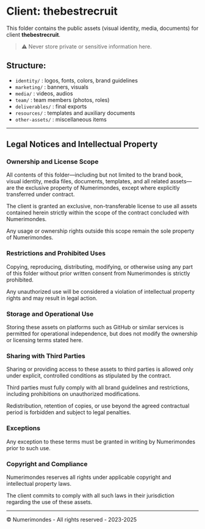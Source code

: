 # Client: thebestrecruit

This folder contains the public assets (visual identity, media, documents) for client **thebestrecruit**.

> ⚠️ Never store private or sensitive information here.

## Structure:

- `identity/` : logos, fonts, colors, brand guidelines
- `marketing/` : banners, visuals
- `media/` : videos, audios
- `team/` : team members (photos, roles)
- `deliverables/` : final exports
- `resources/` : templates and auxiliary documents
- `other-assets/` : miscellaneous items

---

## Legal Notices and Intellectual Property

### Ownership and License Scope

All contents of this folder—including but not limited to the brand book, visual identity, media files, documents, templates, and all related assets—are the exclusive property of Numerimondes, except where explicitly transferred under contract.

The client is granted an exclusive, non-transferable license to use all assets contained herein strictly within the scope of the contract concluded with Numerimondes.

Any usage or ownership rights outside this scope remain the sole property of Numerimondes.

### Restrictions and Prohibited Uses

Copying, reproducing, distributing, modifying, or otherwise using any part of this folder without prior written consent from Numerimondes is strictly prohibited.

Any unauthorized use will be considered a violation of intellectual property rights and may result in legal action.

### Storage and Operational Use

Storing these assets on platforms such as GitHub or similar services is permitted for operational independence, but does not modify the ownership or licensing terms stated here.

### Sharing with Third Parties

Sharing or providing access to these assets to third parties is allowed only under explicit, controlled conditions as stipulated by the contract.

Third parties must fully comply with all brand guidelines and restrictions, including prohibitions on unauthorized modifications.

Redistribution, retention of copies, or use beyond the agreed contractual period is forbidden and subject to legal penalties.

### Exceptions

Any exception to these terms must be granted in writing by Numerimondes prior to such use.

### Copyright and Compliance

Numerimondes reserves all rights under applicable copyright and intellectual property laws.

The client commits to comply with all such laws in their jurisdiction regarding the use of these assets.

---

© Numerimondes - All rights reserved - 2023-2025


